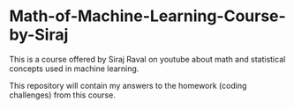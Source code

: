 # Math-of-Machine-Learning-Course-by-Siraj
This is a course offered by Siraj Raval on youtube about math and statistical concepts used in machine learning. 

This repository will contain my answers to the homework (coding challenges) from this course. 
